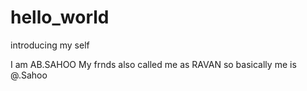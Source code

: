 # hello_world
introducing my self

I am AB.SAHOO
My frnds also called me as RAVAN
so basically me is @.Sahoo

